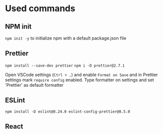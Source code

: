 # Used commands

## NPM init

`npm init -y` to initialize npm with a default package.json file

## Prettier

`npm install --save-dev prettier`
`npm i -D prettier@2.7.1`

Open VSCode settings (`Ctrl + ,`) and enable `Format on Save` and in Prettier settings mark `require config` enabled.
Type formatter on settings and set 'Prettier' as default formatter

## ESLint

`npm install -D eslint@8.24.0 eslint-config-prettier@8.5.0`

## React
